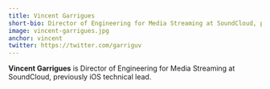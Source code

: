 ```yaml
---
title: Vincent Garrigues
short-bio: Director of Engineering for Media Streaming at SoundCloud, previously iOS technical lead
image: vincent-garrigues.jpg
anchor: vincent
twitter: https://twitter.com/garriguv
---
```


**Vincent Garrigues** is Director of Engineering for Media Streaming at SoundCloud, previously iOS technical lead.